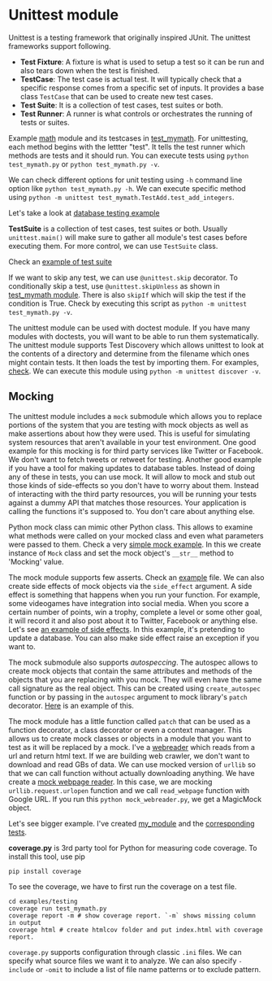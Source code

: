 # Unittest module

Unittest is a testing framework that originally inspired JUnit. The unittest frameworks support following.
- **Test Fixture**: A fixture is what is used to setup a test so it can be run and also tears down when the test is finished. 
- **TestCase**: The test case is actual test. It will typically check that a specific response comes from a specific set of inputs. It provides a base class `TestCase` that can be used to create new test cases.
- **Test Suite**: It is a collection of test cases, test suites or both.
- **Test Runner**: A runner is what controls or orchestrates  the running of tests or suites.

Example [math](../examples/testing/mymath.py) module and its testcases in [test_mymath](../examples/testing/test_mymath.py). For unittesting, each method begins with the lettter "test". It tells the test runner which methods are tests and it should run. You can execute tests using `python test_mymath.py` or `python test_mymath.py -v`.

We can check different options for unit testing using `-h` command line option like `python test_mymath.py -h`. We can execute specific method using `python -m unittest test_mymath.TestAdd.test_add_integers`.

Let's take a look at [database testing example](../examples/testing/test_simple_db.py)

**TestSuite** is a collection of test cases, test suites or both. Usually `unittest.main()` will make sure to gather all module's test cases before executing them. For more control, we can use `TestSuite` class.

Check an [example of test suite](../examples/testing/test_suite.py)

If we want to skip any test, we can use `@unittest.skip` decorator. To conditionally skip a test, use `@unittest.skipUnless` as shown in [test_mymath module](../examples/testing/test_mymath.py). There is also `skipIf` which will skip the test if the condition is True. Check by executing this script as `python -m unittest test_mymath.py -v`.

The unittest module can be used with doctest module. If you have many modules with doctests, you will want to be able to run them systematically. The unittest module supports Test Discovery which allows unittest to look at the contents of a directory and determine from the filename which ones might contain tests. It then loads the test by importing them.
For examples, [check](../examples/testing/test_discovery/test_doctests.py). We can execute this module using `python -m unittest discover -v`.

## Mocking

The unittest module includes a `mock` submodule which allows you to replace portions of the system that you are testing with mock objects as well as make assertions about how they were used. This is useful for simulating system resources that aren't available in your test environment. One good example for this mocking is for third party services like Twitter or Facebook. We don't want to fetch tweets or retweet for testing. Another good example if you have a tool for making updates to database tables. Instead of doing any of these in tests, you can use mock. It will allow to mock and stub out those kinds of side-effects so you don't have to worry about them. Instead of interacting with the third party resources, you will be running your tests against a dummy API that matches those resources. Your application is calling the functions it's supposed to. You don't care about anything else.

Python mock class can mimic other Python class. This allows to examine what methods were called on your mocked class and even what parameters were passed to them. Check a very [simple mock example](../examples/testing/test_simple_mock.py). In this we create instance of `Mock` class and set the mock object's `__str__` method to 'Mocking' value. 

The mock module supports few asserts. Check an [example](../examples/testing/test_mock_asserts.py) file.
We can also create side effects of mock objects via the `side_effect` argument. A side effect is something that happens when you run your function. For example, some videogames have integration into social media. When you score a certain number of points, win a trophy, complete a level or some other goal, it will record it and also post about it to Twitter, Facebook or anything else. Let's see [an example of side effects](../examples/testing/test_side_effects.py). In this example, it's pretending to update a database. You can also make side effect raise an exception if you want to.

The mock submodule also supports *autospeccing*. The autospec allows to create mock objects that contain the same attributes and methods of the objects that you are replacing with you mock. They will even have the same call signature as the real object. This can be created using `create_autospec` function or by passing in the `autospec` argument to mock library's `patch` decorator. [Here](../examples/testing/test_autospec.py) is an example of this.

The mock module has a little function called `patch` that can be used as a function decorator, a class decorator or even a context manager. This allows us to create mock classes or objects in a module that you want to test as it will be replaced by a mock. I've a [webreader](../examples/testing/webreader.py) which reads from a url and return html text. If we are building web crawler, we don't want to download and read GBs of data. We can use mocked version of `urllib` so that we can call function without actually downloading anything. We have create a [mock webpage reader](../examples/testing/mock_webreader.py). In this case, we are mocking `urllib.request.urlopen` function and we call `read_webpage` function with Google URL. If you run this `python mock_webreader.py`, we get a MagicMock object.

Let's see bigger example. I've created [my_module](../examples/testing/my_module.py) and the [corresponding tests](../examples/testing/test_my_module.py).


**coverage.py** is 3rd party tool for Python for measuring code coverage. To install this tool, use pip

```shell
pip install coverage
```

To see the coverage, we have to first run the coverage on a test file.

```shell
cd examples/testing
coverage run test_mymath.py
coverage report -m # show coverage report. `-m` shows missing column in output
coverage html # create htmlcov folder and put index.html with coverage report.
```

`coverage.py` supports configuration through classic `.ini` files. We can specify what source files we want it to analyze. We can also specify `-include` or `-omit` to include a list of file name patterns or to exclude pattern.

